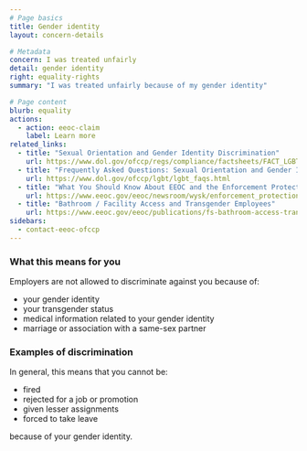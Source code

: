 ```yaml
---
# Page basics
title: Gender identity
layout: concern-details

# Metadata
concern: I was treated unfairly
detail: gender identity
right: equality-rights
summary: "I was treated unfairly because of my gender identity"

# Page content
blurb: equality
actions:
  - action: eeoc-claim
    label: Learn more
related_links:
  - title: "Sexual Orientation and Gender Identity Discrimination"
    url: https://www.dol.gov/ofccp/regs/compliance/factsheets/FACT_LGBT-Sept16_ENGESQA508c.pdf
  - title: "Frequently Asked Questions: Sexual Orientation and Gender Identity"
    url: https://www.dol.gov/ofccp/lgbt/lgbt_faqs.html
  - title: "What You Should Know About EEOC and the Enforcement Protections for LGBT Workers"
    url: https://www.eeoc.gov/eeoc/newsroom/wysk/enforcement_protections_lgbt_workers.cfm
  - title: "Bathroom / Facility Access and Transgender Employees"
    url: https://www.eeoc.gov/eeoc/publications/fs-bathroom-access-transgender.cfm
sidebars:
  - contact-eeoc-ofccp
---
```


### What this means for you

Employers are not allowed to discriminate against you because of:

- your gender identity
- your transgender status
- medical information related to your gender identity
- marriage or association with a same-sex partner

### Examples of discrimination

In general, this means that you cannot be:

- fired
- rejected for a job or promotion
- given lesser assignments
- forced to take leave

because of your gender identity.
